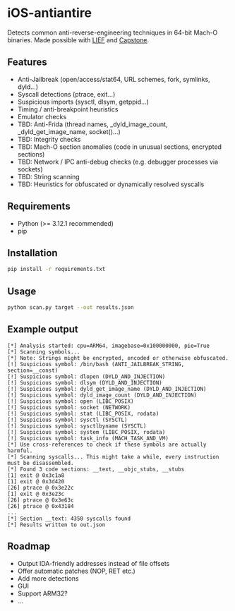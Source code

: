 # iOS-antiantire

Detects common anti-reverse-engineering techniques in 64-bit Mach-O binaries. Made possible with [LIEF](https://lief.re/) and [Capstone](http://www.capstone-engine.org/).

## Features

- Anti-Jailbreak (open/access/stat64, URL schemes, fork, symlinks, dyld...)
- Syscall detections (ptrace, exit...)
- Suspicious imports (sysctl, dlsym, getppid...)
- Timing / anti-breakpoint heuristics
- Emulator checks
- TBD: Anti-Frida (thread names, _dyld_image_count, _dyld_get_image_name, socket()...)
- TBD: Integrity checks
- TBD: Mach-O section anomalies (code in unusual sections, encrypted sections)
- TBD: Network / IPC anti-debug checks (e.g. debugger processes via sockets)
- TBD: String scanning
- TBD: Heuristics for obfuscated or dynamically resolved syscalls

## Requirements

- Python (>= 3.12.1 recommended)
- pip

## Installation

```bash
pip install -r requirements.txt
```

## Usage

```bash
python scan.py target --out results.json
```

## Example output

```plain
[*] Analysis started: cpu=ARM64, imagebase=0x100000000, pie=True
[*] Scanning symbols...
[*] Note: Strings might be encrypted, encoded or otherwise obfuscated.
[!] Suspicious symbol: /bin/bash (ANTI_JAILBREAK_STRING, section=__const)
[!] Suspicious symbol: dlopen (DYLD_AND_INJECTION)
[!] Suspicious symbol: dlsym (DYLD_AND_INJECTION)
[!] Suspicious symbol: dyld_get_image_name (DYLD_AND_INJECTION)
[!] Suspicious symbol: dyld_image_count (DYLD_AND_INJECTION)
[!] Suspicious symbol: open (LIBC_POSIX)
[!] Suspicious symbol: socket (NETWORK)
[!] Suspicious symbol: stat (LIBC_POSIX, rodata)
[!] Suspicious symbol: sysctl (SYSCTL)
[!] Suspicious symbol: sysctlbyname (SYSCTL)
[!] Suspicious symbol: system (LIBC_POSIX, rodata)
[!] Suspicious symbol: task_info (MACH_TASK_AND_VM)
[*] Use cross-references to check if these symbols are actually harmful.
[*] Scanning syscalls... This might take a while, every instruction must be disassembled.
[*] Found 3 code sections: __text, __objc_stubs, __stubs
[1] exit @ 0x3c1a8
[1] exit @ 0x3d420
[26] ptrace @ 0x3e22c
[1] exit @ 0x3e23c
[26] ptrace @ 0x3e63c
[26] ptrace @ 0x43184
...
[*] Section __text: 4350 syscalls found
[*] Results written to out.json
````

## Roadmap

- Output IDA-friendly addresses instead of file offsets
- Offer automatic patches (NOP, RET etc.)
- Add more detections
- GUI
- Support ARM32?
- ...
